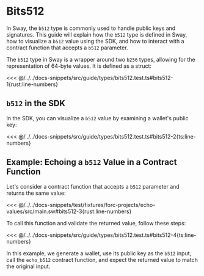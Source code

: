 # Bits512

In Sway, the `b512` type is commonly used to handle public keys and signatures. This guide will explain how the `b512` type is defined in Sway, how to visualize a `b512` value using the SDK, and how to interact with a contract function that accepts a `b512` parameter.

The `b512` type in Sway is a wrapper around two `b256` types, allowing for the representation of 64-byte values. It is defined as a struct:

<<< @/../../docs-snippets/src/guide/types/bits512.test.ts#bits512-1{rust:line-numbers}

## `b512` in the SDK

In the SDK, you can visualize a `b512` value by examining a wallet's public key:

<<< @/../../docs-snippets/src/guide/types/bits512.test.ts#bits512-2{ts:line-numbers}

## Example: Echoing a `b512` Value in a Contract Function

Let's consider a contract function that accepts a `b512` parameter and returns the same value:

<<< @/../../docs-snippets/test/fixtures/forc-projects/echo-values/src/main.sw#bits512-3{rust:line-numbers}

To call this function and validate the returned value, follow these steps:

<<< @/../../docs-snippets/src/guide/types/bits512.test.ts#bits512-4{ts:line-numbers}

In this example, we generate a wallet, use its public key as the `b512` input, call the `echo_b512` contract function, and expect the returned value to match the original input.
